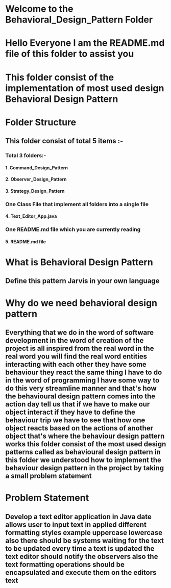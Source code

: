 # Welcome to the Behavioral_Design_Pattern Folder
# Hello Everyone I am the README.md file of this folder to assist you
# This folder consist of the implementation of most used design Behavioral Design Pattern
<h1>Folder Structure</h1>
<h2>This folder consist of total 5 items :- </h2>
<h3>Total 3 folders:- </h3>
<h4>1. Command_Design_Pattern</h4>
<h4>2. Observer_Design_Pattern</h4>
<h4>3. Strategy_Design_Pattern</h4>
<h3>One Class File that implement all folders into a single file</h3>
<h4>4. Text_Editor_App.java</h4>
<h3>One README.md file which you are currently reading</h3>
<h4>5. README.md file</h4>
<h1>What is Behavioral Design Pattern</h1>
<h2>Define this pattern Jarvis in your own language</h2>
<h1>Why do we need behavioral design pattern </h1>
<h2>Everything that we do in the word of software development in the word of creation 
of the project is all inspired from the real word in the real word you will find the
real word entities interacting with each other they have some behaviour they react
the same thing I have to do in the word of programming I have some way to do this
very streamline manner and that's how the behavioural design pattern comes into the 
action day tell us that if we have to make our object interact if they have to define
the behaviour trip we have to see that how one object reacts based on the actions of
another object that's where the behaviour design pattern works this folder consist 
of the most used design patterns called as behavioural design pattern in this folder 
we understood how to implement the behaviour design pattern in the project by taking 
a small problem statement</h2>
<h1>Problem Statement</h1>
<h2>Develop a text editor application in Java date allows user to input text in applied 
different formatting styles example uppercase lowercase also there should be systems 
waiting for the text to be updated every time a text is updated the text editor 
should notify the observers also the text formatting operations should be encapsulated
and execute them on the editors text</h2>